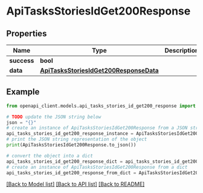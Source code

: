 # ApiTasksStoriesIdGet200Response


## Properties

Name | Type | Description | Notes
------------ | ------------- | ------------- | -------------
**success** | **bool** |  | [optional] 
**data** | [**ApiTasksStoriesIdGet200ResponseData**](ApiTasksStoriesIdGet200ResponseData.md) |  | [optional] 

## Example

```python
from openapi_client.models.api_tasks_stories_id_get200_response import ApiTasksStoriesIdGet200Response

# TODO update the JSON string below
json = "{}"
# create an instance of ApiTasksStoriesIdGet200Response from a JSON string
api_tasks_stories_id_get200_response_instance = ApiTasksStoriesIdGet200Response.from_json(json)
# print the JSON string representation of the object
print(ApiTasksStoriesIdGet200Response.to_json())

# convert the object into a dict
api_tasks_stories_id_get200_response_dict = api_tasks_stories_id_get200_response_instance.to_dict()
# create an instance of ApiTasksStoriesIdGet200Response from a dict
api_tasks_stories_id_get200_response_from_dict = ApiTasksStoriesIdGet200Response.from_dict(api_tasks_stories_id_get200_response_dict)
```
[[Back to Model list]](../README.md#documentation-for-models) [[Back to API list]](../README.md#documentation-for-api-endpoints) [[Back to README]](../README.md)


